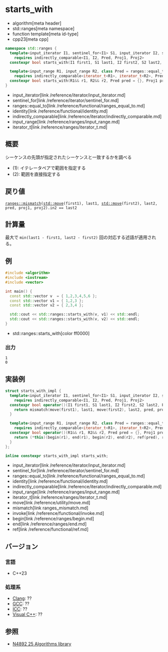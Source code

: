 # starts_with
* algorithm[meta header]
* std::ranges[meta namespace]
* function template[meta id-type]
* cpp23[meta cpp]

```cpp
namespace std::ranges {
  template<input_iterator I1, sentinel_for<I1> S1, input_iterator I2, sentinel_for<I2> S2, class Pred = ranges::equal_to, class Proj1 = identity, class Proj2 = identity>
    requires indirectly_comparable<I1, I2, Pred, Proj1, Proj2>
  constexpr bool starts_with(I1 first1, S1 last1, I2 first2, S2 last2, Pred pred = {}, Proj1 proj1 = {}, Proj2 proj2 = {});

  template<input_range R1, input_range R2, class Pred = ranges::equal_to, class Proj1 = identity, class Proj2 = identity>
    requires indirectly_comparable<iterator_t<R1>, iterator_t<R2>, Pred, Proj1, Proj2>
  constexpr bool starts_with(R1&& r1, R2&& r2, Pred pred = {}, Proj1 proj1 = {}, Proj2 proj2 = {});
}
```
* input_iterator[link /reference/iterator/input_iterator.md]
* sentinel_for[link /reference/iterator/sentinel_for.md]
* ranges::equal_to[link /reference/functional/ranges_equal_to.md]
* identity[link /reference/functional/identity.md]
* indirectly_comparable[link /reference/iterator/indirectly_comparable.md]
* input_range[link /reference/ranges/input_range.md]
* iterator_t[link /reference/ranges/iterator_t.md]


## 概要
シーケンスの先頭が指定されたシーケンスと一致するかを調べる

* (1): イテレータペアで範囲を指定する
* (2): 範囲を直接指定する

## 戻り値

[`ranges::mismatch`](ranges_mismatch.md)`(`[`std::move`](/reference/utility/move.md)`(first1), last1, `[`std::move`](/reference/utility/move.md)`(first2), last2, pred, proj1, proj2).in2 == last2`

## 計算量
最大で `min(last1 - first1, last2 - first2)` 回の対応する述語が適用される。


## 例
```cpp example
#include <algorithm>
#include <iostream>
#include <vector>

int main() {
  const std::vector v  = { 1,2,3,4,5,6 };
  const std::vector v1 = { 1,2,3 };
  const std::vector v2 = { 2,3,4 };

  std::cout << std::ranges::starts_with(v, v1) << std::endl;
  std::cout << std::ranges::starts_with(v, v2) << std::endl;
}
```
* std::ranges::starts_with[color ff0000]

### 出力
```
1
0
```


## 実装例
```cpp
struct starts_with_impl {
  template<input_iterator I1, sentinel_for<I1> S1, input_iterator I2, sentinel_for<I2> S2, class Pred = ranges::equal_to, class Proj1 = identity, class Proj2 = identity>
    requires indirectly_comparable<I1, I2, Pred, Proj1, Proj2>
  constexpr bool operator()(I1 first1, S1 last1, I2 first2, S2 last2, Pred pred = {}, Proj1 proj1 = {}, Proj2 proj2 = {}) const {
    return mismatch(move(first1), last1, move(first2), last2, pred, proj1, proj2).in2 == last2;
  }

  template<input_range R1, input_range R2, class Pred = ranges::equal_to, class Proj1 = identity, class Proj2 = identity>
    requires indirectly_comparable<iterator_t<R1>, iterator_t<R2>, Pred, Proj1, Proj2>
  constexpr bool operator()(R1&& r1, R2&& r2, Pred pred = {}, Proj1 proj1 = {}, Proj2 proj2 = {}) const {
    return (*this)(begin(r1), end(r1), begin(r2), end(r2), ref(pred), ref(proj1), ref(proj2));
  }
};

inline constexpr starts_with_impl starts_with;
```
* input_iterator[link /reference/iterator/input_iterator.md]
* sentinel_for[link /reference/iterator/sentinel_for.md]
* ranges::equal_to[link /reference/functional/ranges_equal_to.md]
* identity[link /reference/functional/identity.md]
* indirectly_comparable[link /reference/iterator/indirectly_comparable.md]
* input_range[link /reference/ranges/input_range.md]
* iterator_t[link /reference/ranges/iterator_t.md]
* move[link /reference/utility/move.md]
* mismatch[link ranges_mismatch.md]
* invoke[link /reference/functional/invoke.md]
* begin[link /reference/ranges/begin.md]
* end[link /reference/ranges/end.md]
* ref[link /reference/functional/ref.md]

## バージョン
### 言語
- C++23

### 処理系
- [Clang](/implementation.md#clang): ??
- [GCC](/implementation.md#gcc): ??
- [ICC](/implementation.md#icc): ??
- [Visual C++](/implementation.md#visual_cpp): ??


## 参照
- [N4892 25 Algorithms library](https://timsong-cpp.github.io/cppwp/algorithms)
